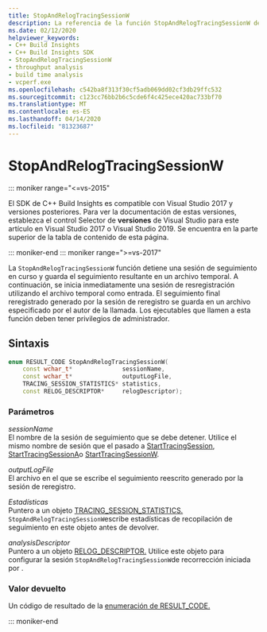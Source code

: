 ```yaml
---
title: StopAndRelogTracingSessionW
description: La referencia de la función StopAndRelogTracingSessionW del SDK de Versiones de C++.
ms.date: 02/12/2020
helpviewer_keywords:
- C++ Build Insights
- C++ Build Insights SDK
- StopAndRelogTracingSessionW
- throughput analysis
- build time analysis
- vcperf.exe
ms.openlocfilehash: c542ba8f313f30cf5adb069dd02cf3db29ffc532
ms.sourcegitcommit: c123cc76bb2b6c5cde6f4c425ece420ac733bf70
ms.translationtype: MT
ms.contentlocale: es-ES
ms.lasthandoff: 04/14/2020
ms.locfileid: "81323687"
---
```

# <a name="stopandrelogtracingsessionw"></a>StopAndRelogTracingSessionW

::: moniker range="<=vs-2015"

El SDK de C++ Build Insights es compatible con Visual Studio 2017 y versiones posteriores. Para ver la documentación de estas versiones, establezca el control Selector de **versiones** de Visual Studio para este artículo en Visual Studio 2017 o Visual Studio 2019. Se encuentra en la parte superior de la tabla de contenido de esta página.

::: moniker-end
::: moniker range=">=vs-2017"

La `StopAndRelogTracingSessionW` función detiene una sesión de seguimiento en curso y guarda el seguimiento resultante en un archivo temporal. A continuación, se inicia inmediatamente una sesión de resregistración utilizando el archivo temporal como entrada. El seguimiento final reregistrado generado por la sesión de reregistro se guarda en un archivo especificado por el autor de la llamada. Los ejecutables que llamen a esta función deben tener privilegios de administrador.

## <a name="syntax"></a>Sintaxis

```cpp
enum RESULT_CODE StopAndRelogTracingSessionW(
    const wchar_t*              sessionName,
    const wchar_t*              outputLogFile,
    TRACING_SESSION_STATISTICS* statistics,
    const RELOG_DESCRIPTOR*     relogDescriptor);
```

### <a name="parameters"></a>Parámetros

*sessionName*\
El nombre de la sesión de seguimiento que se debe detener. Utilice el mismo nombre de sesión que el pasado a [StartTracingSession](start-tracing-session.md), [StartTracingSessionA](start-tracing-session-a.md)o [StartTracingSessionW](start-tracing-session-w.md).

*outputLogFile*\
El archivo en el que se escribe el seguimiento reescrito generado por la sesión de reregistro.

*Estadísticas*\
Puntero a un objeto [TRACING_SESSION_STATISTICS.](../other-types/tracing-session-statistics-struct.md) `StopAndRelogTracingSessionW`escribe estadísticas de recopilación de seguimiento en este objeto antes de devolver.

*analysisDescriptor*\
Puntero a un objeto [RELOG_DESCRIPTOR.](../other-types/analysis-descriptor-struct.md) Utilice este objeto para configurar la sesión `StopAndRelogTracingSessionW`de recorrección iniciada por .

### <a name="return-value"></a>Valor devuelto

Un código de resultado de la [enumeración de RESULT_CODE.](../other-types/result-code-enum.md)

::: moniker-end

